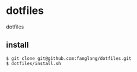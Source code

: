 dotfiles
========

dotfiles

install
-------

    $ git clone git@github.com:fanglang/dotfiles.git
    $ dotfiles/install.sh
